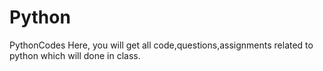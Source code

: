 # Python
PythonCodes
Here, you will get all code,questions,assignments related to python which will done in class.
